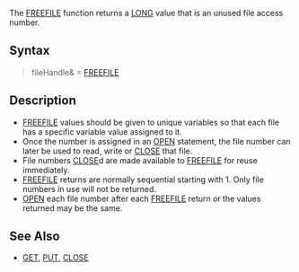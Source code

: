The [FREEFILE](FREEFILE) function returns a [LONG](LONG) value that is an unused file access number.


## Syntax

>  fileHandle& = [FREEFILE](FREEFILE)


## Description

* [FREEFILE](FREEFILE) values should be given to unique variables so that each file has a specific variable value assigned to it.
* Once the number is assigned in an [OPEN](OPEN) statement, the file number can later be used to read, write or [CLOSE](CLOSE) that file.
* File numbers [CLOSE](CLOSE)d are made available to [FREEFILE](FREEFILE) for reuse immediately. 
* [FREEFILE](FREEFILE) returns are normally sequential starting with 1. Only file numbers in use will not be returned.
* [OPEN](OPEN) each file number after each [FREEFILE](FREEFILE) return or the values returned may be the same.
<!-- redundant * [OPEN COM](OPEN COM) statements cannot use any number assigned to files already OPEN. -->


## See Also

* [GET](GET), [PUT](PUT), [CLOSE](CLOSE)




